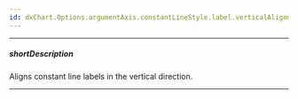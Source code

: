 ```yaml
---
id: dxChart.Options.argumentAxis.constantLineStyle.label.verticalAlignment
---
```

---
##### shortDescription
Aligns constant line labels in the vertical direction.

---
